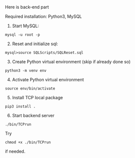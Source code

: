 Here is back-end part

Required installation: Python3, MySQL

1. Start MySQL: 
```
mysql -u root -p
```

2. Reset and initialize sql: 
```
mysql>source SQLScripts/SQLReset.sql
```


3. Create Python virtual environment (skip if already done so)
```
python3 -m venv env
```

4. Activate Python virtual environment
```
source env/bin/activate
```

5. Install TCP local package
```
pip3 install .
```

6. Start backend server
```
./bin/TCPrun
```

Try 
```
chmod +x ./bin/TCPrun
```
if needed.
